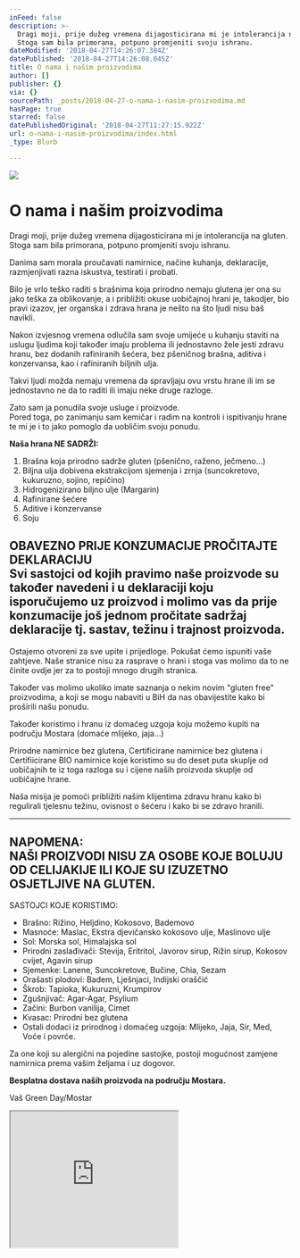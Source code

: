 ```yaml
---
inFeed: false
description: >-
  Dragi moji, prije dužeg vremena dijagosticirana mi je intolerancija na gluten.
  Stoga sam bila primorana, potpuno promjeniti svoju ishranu.
dateModified: '2018-04-27T14:26:07.384Z'
datePublished: '2018-04-27T14:26:08.045Z'
title: O nama i našim proizvodima
author: []
publisher: {}
via: {}
sourcePath: _posts/2018-04-27-o-nama-i-nasim-proizvodima.md
hasPage: true
starred: false
datePublishedOriginal: '2018-04-27T11:27:15.922Z'
url: o-nama-i-nasim-proizvodima/index.html
_type: Blurb

---
```

![](https://the-grid-user-content.s3-us-west-2.amazonaws.com/5c800a52-237e-4081-9d48-9b7ea5dc04a2.jpg)

# O nama i našim proizvodima

Dragi moji, prije dužeg vremena dijagosticirana mi je intolerancija na gluten. Stoga sam bila primorana, potpuno promjeniti svoju ishranu.

Danima sam morala proučavati namirnice, načine kuhanja, deklaracije, razmjenjivati razna iskustva, testirati i probati.

Bilo je vrlo teško raditi s brašnima koja prirodno nemaju glutena jer ona su jako teška za oblikovanje, a i približiti okuse uobičajnoj hrani je, takodjer, bio pravi izazov, jer organska i zdrava hrana je nešto na što ljudi nisu baš navikli.

Nakon izvjesnog vremena odlučila sam svoje umijeće u kuhanju staviti na uslugu ljudima koji također imaju problema ili jednostavno žele jesti zdravu hranu, bez dodanih rafiniranih šećera, bez pšeničnog brašna, aditiva i konzervansa, kao i rafiniranih biljnih ulja.

Takvi ljudi možda nemaju vremena da spravljaju ovu vrstu hrane ili im se jednostavno ne da to raditi ili imaju neke druge razloge.

Zato sam ja ponudila svoje usluge i proizvode.  
Pored toga, po zanimanju sam kemičar i radim na kontroli i ispitivanju hrane te mi je i to jako pomoglo da uobličim svoju ponudu.

**Naša hrana NE SADRŽI:**

1. Brašna koja prirodno sadrže gluten (pšenično, raženo, ječmeno...)
2. Biljna ulja dobivena ekstrakcijom sjemenja i zrnja (suncokretovo, kukuruzno, sojino, repičino)
3. Hidrogenizirano biljno ulje (Margarin)
4. Rafinirane šećere
5. Aditive i konzervanse
6. Soju

OBAVEZNO PRIJE KONZUMACIJE PROČITAJTE DEKLARACIJU  
Svi sastojci od kojih pravimo naše proizvode su također navedeni i u deklaraciji koju isporučujemo uz proizvod i molimo vas da prije konzumacije još jednom pročitate sadržaj deklaracije tj. sastav, težinu i trajnost proizvoda.  
-----------------------------------------  
Ostajemo otvoreni za sve upite i prijedloge. Pokušat ćemo ispuniti vaše zahtjeve. Naše stranice nisu za rasprave o hrani i stoga vas molimo da to ne činite ovdje jer za to postoji mnogo drugih stranica.

Također vas molimo ukoliko imate saznanja o nekim novim "gluten free" proizvodima, a koji se mogu nabaviti u BiH da nas obavijestite kako bi proširili našu ponudu.

Također koristimo i hranu iz domaćeg uzgoja koju možemo kupiti na području Mostara (domaće mlijeko, jaja...)

Prirodne namirnice bez glutena, Certificirane namirnice bez glutena i Certifiicirane BIO namirnice koje koristimo su do deset puta skuplje od uobičajnih te iz toga razloga su i cijene naših proizvoda skuplje od uobičajne hrane.

Naša misija je pomoći približiti našim klijentima zdravu hranu kako bi regulirali tjelesnu težinu, ovisnost o šećeru i kako bi se zdravo hranili.

----------------------------------------------------------  
NAPOMENA:  
NAŠI PROIZVODI NISU ZA OSOBE KOJE BOLUJU OD CELIJAKIJE ILI KOJE SU IZUZETNO OSJETLJIVE NA GLUTEN.  
--------------------------------------------------------

SASTOJCI KOJE KORISTIMO:

* Brašno: Rižino, Heljdino, Kokosovo, Bademovo
* Masnoće: Maslac, Ekstra djevičansko kokosovo ulje, Maslinovo ulje
* Sol: Morska sol, Himalajska sol
* Prirodni zaslađivači: Stevija, Eritritol, Javorov sirup, Rižin sirup, Kokosov cvijet, Agavin sirup
* Sjemenke: Lanene, Suncokretove, Bučine, Chia, Sezam
* Orašasti plodovi: Badem, Lješnjaci, Indijski oraščić
* Škrob: Tapioka, Kukuruzni, Krumpirov
* Zgušnjivač: Agar-Agar, Psylium
* Začini: Burbon vanilija, Cimet
* Kvasac: Prirodni bez glutena
* Ostali dodaci iz prirodnog i domaćeg uzgoja: Mlijeko, Jaja, Sir, Med, Voće i povrće.

Za one koji su alergični na pojedine sastojke, postoji mogućnost zamjene namirnica prema vašim željama i uz dogovor.

**Besplatna dostava naših proizvoda na području Mostara.**

Vaš Green Day/Mostar

<iframe src="https://the-grid.github.io/ed-userhtml/?g=eJxljj1rwzAQhnf_imsW21BZpIU2iT9CoNCla6fS4SIriowtGZ2MME3_e5UUDKXLDfc-99xb3TEGr709Yg-kvQSPCjIVZ9FRDjGzVvUSDgb72WtBwFiTVCScHj0gzUYAOVGvzt6PtOM8hFCo2010DGhQSVcIO_Crk3e01239fmDr7dPmYfv4zNabVVPxX98ibhKAoE1rQ9GixzecpYP6_-pygY_PMsKnyQivrYHrlyz_WpBinOicoVPTII2nvPyO9A1KO0rvwcgAL-hlludlskTCmpNWMU7_Vk0jtJT9AWuEZY0" height="244" style=""></iframe>